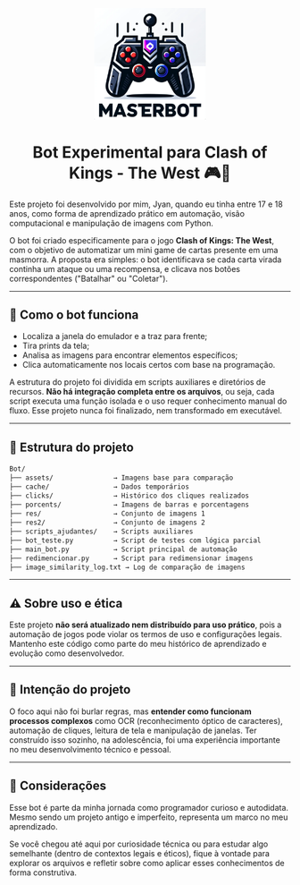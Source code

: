 
<p align="center">
  <img src="assets/icon.png" alt="Ícone" width="200" />
</p>

<h1 align="center">Bot Experimental para Clash of Kings - The West 🎮🤖</h1>

Este projeto foi desenvolvido por mim, Jyan, quando eu tinha entre 17 e 18 anos, como forma de aprendizado prático em automação, visão computacional e manipulação de imagens com Python.

O bot foi criado especificamente para o jogo **Clash of Kings: The West**, com o objetivo de automatizar um mini game de cartas presente em uma masmorra. A proposta era simples: o bot identificava se cada carta virada continha um ataque ou uma recompensa, e clicava nos botões correspondentes ("Batalhar" ou "Coletar").

---

## 🧩 Como o bot funciona

- Localiza a janela do emulador e a traz para frente;
- Tira prints da tela;
- Analisa as imagens para encontrar elementos específicos;
- Clica automaticamente nos locais certos com base na programação.

A estrutura do projeto foi dividida em scripts auxiliares e diretórios de recursos. **Não há integração completa entre os arquivos**, ou seja, cada script executa uma função isolada e o uso requer conhecimento manual do fluxo. Esse projeto nunca foi finalizado, nem transformado em executável.

---

## 📁 Estrutura do projeto

```
Bot/
├── assets/               → Imagens base para comparação
├── cache/                → Dados temporários
├── clicks/               → Histórico dos cliques realizados
├── porcents/             → Imagens de barras e porcentagens
├── res/                  → Conjunto de imagens 1
├── res2/                 → Conjunto de imagens 2
├── scripts_ajudantes/    → Scripts auxiliares
├── bot_teste.py          → Script de testes com lógica parcial
├── main_bot.py           → Script principal de automação
├── redimencionar.py      → Script para redimensionar imagens
├── image_similarity_log.txt → Log de comparação de imagens
```

---

## ⚠️ Sobre uso e ética

Este projeto **não será atualizado nem distribuído para uso prático**, pois a automação de jogos pode violar os termos de uso e configurações legais. Mantenho este código como parte do meu histórico de aprendizado e evolução como desenvolvedor.

---

## 🎯 Intenção do projeto

O foco aqui não foi burlar regras, mas **entender como funcionam processos complexos** como OCR (reconhecimento óptico de caracteres), automação de cliques, leitura de tela e manipulação de janelas. Ter construído isso sozinho, na adolescência, foi uma experiência importante no meu desenvolvimento técnico e pessoal.

---

## 💬 Considerações  

Esse bot é parte da minha jornada como programador curioso e autodidata. Mesmo sendo um projeto antigo e imperfeito, representa um marco no meu aprendizado.

Se você chegou até aqui por curiosidade técnica ou para estudar algo semelhante (dentro de contextos legais e éticos), fique à vontade para explorar os arquivos e refletir sobre como aplicar esses conhecimentos de forma construtiva.
